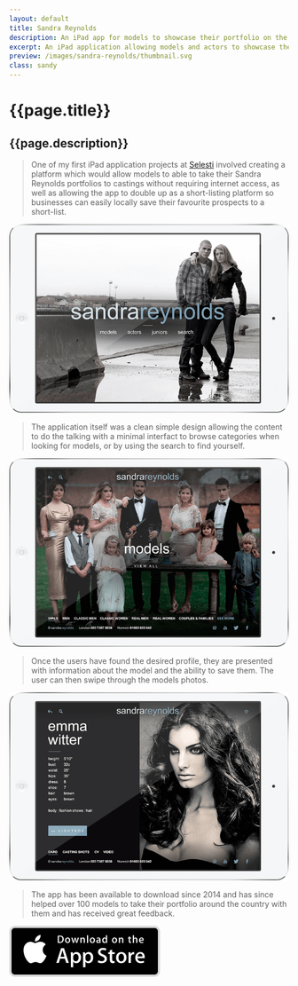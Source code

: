 ```yaml
---
layout: default
title: Sandra Reynolds
description: An iPad app for models to showcase their portfolio on the move and for agencies to create short-lists.
excerpt: An iPad application allowing models and actors to showcase their tailored portfolios, CVs and casting shots for when they're on the move or auditioning for work.
preview: /images/sandra-reynolds/thumbnail.svg
class: sandy
---
```


<h1>{{page.title}}</h1>
<h2>{{page.description}}</h2>

> One of my first iPad application projects at <a href="https://www.selesti.com" target="_blank">Selesti</a> involved
> creating a platform which would allow models to
> able to take their Sandra Reynolds portfolios
> to castings without requiring internet access, as well as allowing
> the app to double up as a short-listing platform so businesses
> can easily locally save their favourite prospects to a short-list.

![Sandra Reynolds Home Screen](/images/sandra-reynolds/home.png)

> The application itself was a clean simple design allowing the
> content to do the talking with a minimal interfact to browse categories
> when looking for models, or by using the search to find yourself.

![Sandra Reynolds Category Screen](/images/sandra-reynolds/categories.png)

> Once the users have found the desired profile, they are presented with
> information about the model and the ability to save them. The user can then
> swipe through the models photos.

![Sandra Reynolds Profile Screen](/images/sandra-reynolds/profile.png)
> The app has been available to download since 2014 and has since helped over 100 models
> to take their portfolio around the country with them and has received great feedback.

<a class="center sandy-dl" target="_blank" href="https://itunes.apple.com/gb/app/sandra-reynolds-agency/id882301851?mt=8" title="Download App"><img src="/images/nelsons-journey/app-store.svg" alt="Apple AppStore" /></a>
